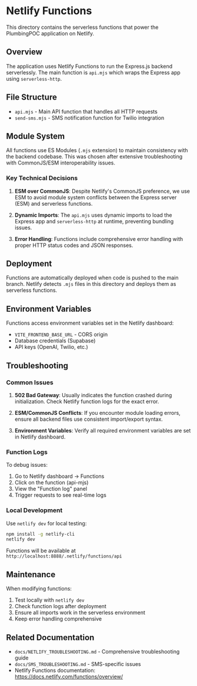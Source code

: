 # Netlify Functions

This directory contains the serverless functions that power the PlumbingPOC application on Netlify.

## Overview

The application uses Netlify Functions to run the Express.js backend serverlessly. The main function is `api.mjs` which wraps the Express app using `serverless-http`.

## File Structure

- `api.mjs` - Main API function that handles all HTTP requests
- `send-sms.mjs` - SMS notification function for Twilio integration

## Module System

All functions use ES Modules (`.mjs` extension) to maintain consistency with the backend codebase. This was chosen after extensive troubleshooting with CommonJS/ESM interoperability issues.

### Key Technical Decisions

1. **ESM over CommonJS**: Despite Netlify's CommonJS preference, we use ESM to avoid module system conflicts between the Express server (ESM) and serverless functions.

2. **Dynamic Imports**: The `api.mjs` uses dynamic imports to load the Express app and `serverless-http` at runtime, preventing bundling issues.

3. **Error Handling**: Functions include comprehensive error handling with proper HTTP status codes and JSON responses.

## Deployment

Functions are automatically deployed when code is pushed to the main branch. Netlify detects `.mjs` files in this directory and deploys them as serverless functions.

## Environment Variables

Functions access environment variables set in the Netlify dashboard:
- `VITE_FRONTEND_BASE_URL` - CORS origin
- Database credentials (Supabase)
- API keys (OpenAI, Twilio, etc.)

## Troubleshooting

### Common Issues

1. **502 Bad Gateway**: Usually indicates the function crashed during initialization. Check Netlify function logs for the exact error.

2. **ESM/CommonJS Conflicts**: If you encounter module loading errors, ensure all backend files use consistent import/export syntax.

3. **Environment Variables**: Verify all required environment variables are set in Netlify dashboard.

### Function Logs

To debug issues:
1. Go to Netlify dashboard → Functions
2. Click on the function (api-mjs)
3. View the "Function log" panel
4. Trigger requests to see real-time logs

### Local Development

Use `netlify dev` for local testing:
```bash
npm install -g netlify-cli
netlify dev
```

Functions will be available at `http://localhost:8888/.netlify/functions/api`

## Maintenance

When modifying functions:
1. Test locally with `netlify dev`
2. Check function logs after deployment
3. Ensure all imports work in the serverless environment
4. Keep error handling comprehensive

## Related Documentation

- `docs/NETLIFY_TROUBLESHOOTING.md` - Comprehensive troubleshooting guide
- `docs/SMS_TROUBLESHOOTING.md` - SMS-specific issues
- Netlify Functions documentation: https://docs.netlify.com/functions/overview/